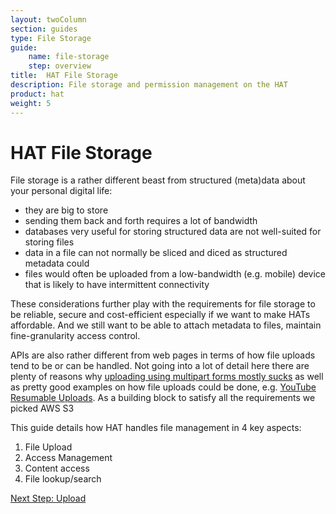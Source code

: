 ```yaml
---
layout: twoColumn
section: guides
type: File Storage
guide: 
    name: file-storage
    step: overview
title:  HAT File Storage
description: File storage and permission management on the HAT
product: hat
weight: 5
---
```


# HAT File Storage

File storage is a rather different beast from structured (meta)data about your personal digital life:

- they are big to store
- sending them back and forth requires a lot of bandwidth
- databases very useful for storing structured data are not well-suited for storing files
- data in a file can not normally be sliced and diced as structured metadata could
- files would often be uploaded from a low-bandwidth (e.g. mobile) device that is likely to have intermittent connectivity

These considerations further play with the requirements for file storage to be reliable, secure and cost-efficient especially if we want to make HATs affordable. And we still want to be able to attach metadata to files, maintain fine-granularity access control.

APIs are also rather different from web pages in terms of how file uploads tend to be or can be handled. Not going into a lot of detail here there are plenty of reasons why [uploading using multipart forms mostly sucks](https://philsturgeon.uk/api/2016/01/04/http-rest-api-file-uploads/) as well as pretty good examples on how file uploads could be done, e.g. [YouTube Resumable Uploads](https://developers.google.com/youtube/v3/guides/using_resumable_upload_protocol). As a building block to satisfy all the requirements we picked AWS S3

This guide details how HAT handles file management in 4 key aspects:

1. File Upload
2. Access Management
3. Content access
4. File lookup/search

<nav class="pager-nav">
<a href="" style="display:none;"></a>
<a href="01-upload.html">Next Step: Upload</a>
</nav>

